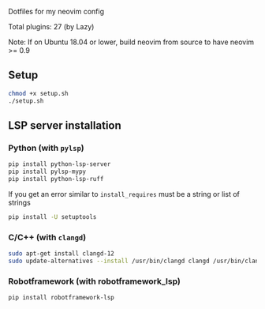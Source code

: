 Dotfiles for my neovim config

Total plugins: 27 (by Lazy)

Note: If on Ubuntu 18.04 or lower, build neovim from source to have neovim >= 0.9

## Setup

```bash
chmod +x setup.sh
./setup.sh
```

## LSP server installation

### Python (with `pylsp`)

```bash
pip install python-lsp-server
pip install pylsp-mypy
pip install python-lsp-ruff
```
If you get an error similar to `install_requires` must be a string or list of strings
```bash
pip install -U setuptools
```

### C/C++ (with `clangd`)

```bash
sudo apt-get install clangd-12
sudo update-alternatives --install /usr/bin/clangd clangd /usr/bin/clangd-12 100
```

### Robotframework (with robotframework_lsp)

```bash
pip install robotframework-lsp
```
